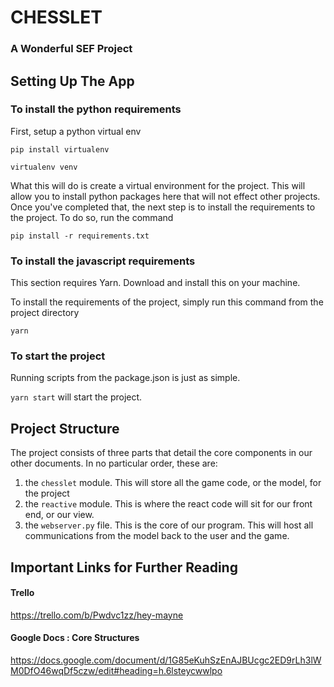 # CHESSLET
### A Wonderful SEF Project

## Setting Up The App
### To install the python requirements
First, setup a python virtual env

`pip install virtualenv`

`virtualenv venv`

What this will do is create a virtual environment for the project. This will allow you to install python packages here that will not effect other projects.
Once you've completed that, the next step is to install the requirements to the project. To do so, run the command

`pip install -r requirements.txt`

### To install the javascript requirements
This section requires Yarn. Download and install this on your machine.

To install the requirements of the project, simply run this command from the project directory

`yarn`

### To start the project 
Running scripts from the package.json is just as simple.

`yarn start` will start the project.

## Project Structure
The project consists of three parts that detail the core components in our other documents. In no particular order, these are:
1. the `chesslet` module. This will store all the game code, or the model, for the project
2. the `reactive` module. This is where the react code will sit for our front end, or our view.
3. the `webserver.py` file. This is the core of our program. This will host all communications from the model back to the user and the game.

## Important Links for Further Reading
#### Trello
https://trello.com/b/Pwdvc1zz/hey-mayne

#### Google Docs : Core Structures
https://docs.google.com/document/d/1G85eKuhSzEnAJBUcgc2ED9rLh3lWM0DfO46wqDf5czw/edit#heading=h.6lsteycwwlpo
